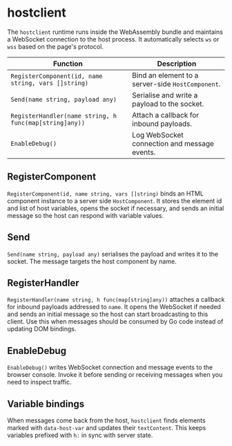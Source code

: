 # hostclient

The `hostclient` runtime runs inside the WebAssembly bundle and maintains a WebSocket connection to the host process.
It automatically selects `ws` or `wss` based on the page's protocol.

| Function | Description |
| --- | --- |
| `RegisterComponent(id, name string, vars []string)` | Bind an element to a server-side `HostComponent`. |
| `Send(name string, payload any)` | Serialise and write a payload to the socket. |
| `RegisterHandler(name string, h func(map[string]any))` | Attach a callback for inbound payloads. |
| `EnableDebug()` | Log WebSocket connection and message events. |

## RegisterComponent

`RegisterComponent(id, name string, vars []string)` binds an HTML component instance to a server side `HostComponent`. It stores the element id and list of host variables, opens the socket if necessary, and sends an initial message so the host can respond with variable values.

## Send

`Send(name string, payload any)` serialises the payload and writes it to the socket. The message targets the host component by name.

## RegisterHandler

`RegisterHandler(name string, h func(map[string]any))` attaches a callback for inbound payloads addressed to `name`. It opens the WebSocket if needed and sends an initial message so the host can start broadcasting to this client. Use this when messages should be consumed by Go code instead of updating DOM bindings.

## EnableDebug

`EnableDebug()` writes WebSocket connection and message events to the browser console. Invoke it before sending or receiving messages when you need to inspect traffic.

## Variable bindings

When messages come back from the host, `hostclient` finds elements marked with `data-host-var` and updates their `textContent`. This keeps variables prefixed with `h:` in sync with server state.
